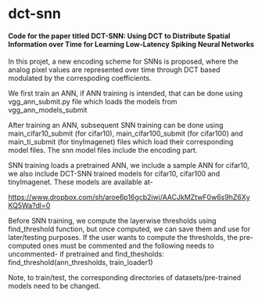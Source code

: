 # dct-snn

#### Code for the paper titled DCT-SNN: Using DCT to Distribute Spatial Information over Time for Learning Low-Latency Spiking Neural Networks ###

In this projet, a new encoding scheme for SNNs is proposed, where the analog pixel values are represented over time through DCT based modulated by the correspoding coefficients.

We first train an ANN, if ANN training is intended, that can be done using
vgg_ann_submit.py file which loads the models from vgg_ann_models_submit

After training an ANN, subsequent SNN training can be done using main_cifar10_submit 
(for cifar10), main_cifar100_submit (for cifar100) and main_ti_submit (for tinyImagenet)
files which load their corresponding model files. The snn model files include the encoding
part.

SNN training loads a pretrained ANN, we include a sample ANN for cifar10,
we also include DCT-SNN trained models for cifar10, cifar100 and tinyImagenet.
These models are available at-

https://www.dropbox.com/sh/aroe6p16gcb2iwj/AACJkMZtwF0w6s9hZ6XyKQ5Wa?dl=0

Before SNN training, we compute the layerwise thresholds using find_threshold function,
but once computed, we can save them and use for later/testing purposes. If the user wants
to compute the thresholds, the pre-computed ones must be commented and the following needs
to uncommented-
if pretrained and find_thesholds:
    find_threshold(ann_thresholds, train_loader1)

Note, to train/test, the corresponding directories of datasets/pre-trained models need to
be changed.
